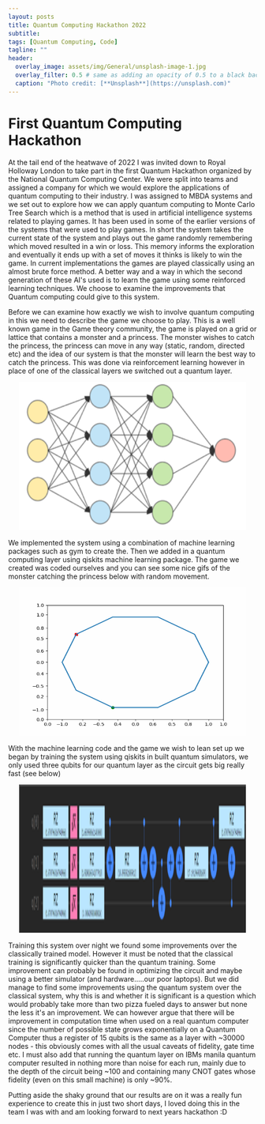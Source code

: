 ```yaml
---
layout: posts
title: Quantum Computing Hackathon 2022
subtitle: 
tags: [Quantum Computing, Code]
tagline: ""
header:
  overlay_image: assets/img/General/unsplash-image-1.jpg
  overlay_filter: 0.5 # same as adding an opacity of 0.5 to a black background
  caption: "Photo credit: [**Unsplash**](https://unsplash.com)"
---
```


# First Quantum Computing Hackathon

At the tail end of the heatwave of 2022 I was invited down to Royal Holloway London to take part in the first Quantum Hackathon organized by the National Quantum Computing Center. We were split into teams and assigned a company for which we would explore the applications of quantum computing to their industry. I was assigned to MBDA systems and we set out to explore how we can apply quantum computing to Monte Carlo Tree Search which is a method that is used in artificial intelligence systems related to playing games. It has been used in some of the earlier versions of the systems that were used to play games. In short the system takes the current state of the system and plays out the game randomly remembering which moved resulted in a win or loss. This memory informs the exploration and eventually it ends up with a set of moves it thinks is likely to win the game. In current implementations the games are played classically using an almost brute force method. A better way and a way in which the second generation of these AI's used is to learn the game using some reinforced learning techniques. We choose to examine the improvements that Quantum computing could give to this system. 

Before we can examine how exactly we wish to involve quantum computing in this we need to describe the game we choose to play. This is a well known game in the Game theory community, the game is played on a grid or lattice that contains a monster and a princess. The monster wishes to catch the princess, the princess can move in any way (static, random, directed etc) and the idea of our system is that the monster will learn the best way to catch the princess. This was done via reinforcement learning however in place of one of the classical layers we switched out a quantum layer.

<p align="center">
  <img width="460" height="300" src="/assets/img/hackathon/NN.png">
</p>

We implemented the system using a combination of machine learning packages such as gym to create the. Then we added in a quantum computing layer using qiskits machine learning package. The game we created was coded ourselves and you can see some nice gifs of the monster catching the princess below with random movement. 

<p align="center">
  <img width="460" height="300" src="/assets/img/hackathon/10_node_game.gif">
</p>

With the machine learning code and the game we wish to lean set up we began by training the system using qiskits in built quantum simulators, we only used three qubits for our quantum layer as the circuit gets big really fast (see below)

<p align="center">
  <img width="460" height="300" src="/assets/img/hackathon/circuit.png">
</p>

Training this system over night we found some improvements over the classically trained model. However it must be noted that the classical training is significantly quicker than the quantum training. Some improvement can probably be found in optimizing the circuit and maybe using a better simulator (and hardware.....our poor laptops). But we did manage to find some improvements using the quantum system over the classical system, why this is and whether it is significant is a question which would probably take more than two pizza fueled days to answer but none the less it's an improvement. We can however argue that there will be improvement in computation time when used on a real quantum computer since the number of possible state grows exponentially on a Quantum Computer thus a register of 15 qubits is the same as a layer with ~30000 nodes - this obviously comes with all the usual caveats of fidelity, gate time etc. 
I must also add that running the quantum layer on IBMs manila quantum computer resulted in nothing more than noise for each run, mainly due to the depth of the circuit being ~100 and containing many CNOT gates whose fidelity (even on this small machine) is only ~90%.

Putting aside the shaky ground that our results are on it was a really fun experience to create this in just two short days, I loved doing this in the team I was with and am looking forward to next years hackathon :D 
